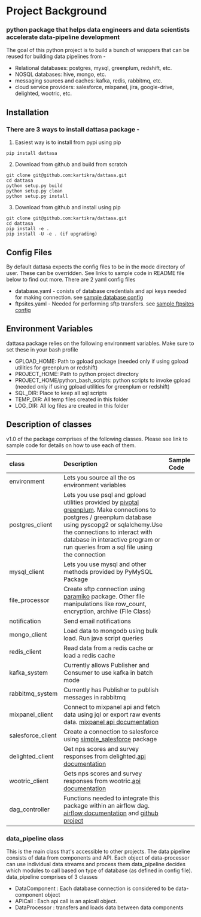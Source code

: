 # Project Background
### python package that helps data engineers and data scientists accelerate data-pipeline development 
The goal of this python project is to build a bunch of wrappers that can be reused for building data pipelines from -
- Relational databases: postgres, mysql, greenplum, redshift, etc.
- NOSQL databases: hive, mongo, etc.
- messaging sources and caches: kafka, redis, rabbitmq, etc.
- cloud service providers: salesforce, mixpanel, jira, google-drive, delighted, wootric, etc.

## Installation
### There are 3 ways to install dattasa package -

1) Easiest way is to install from pypi using pip
```
pip install dattasa
```
2) Download from github and build from scratch
```
git clone git@github.com:kartikra/dattasa.git
cd dattasa
python setup.py build
python setup.py clean
python setup.py install
```
3) Download from github and install using pip
```
git clone git@github.com:kartikra/dattasa.git
cd dattasa
pip install -e .
pip install -U -e . (if upgrading)
```

## Config Files
By default dattasa expects the config files to be in the mode directory of user.
These can be overridden. See links to sample code in README file below to find out more.
There are 2 yaml config files
- database.yaml - conists of database credentials and api keys needed for making connection. see [sample database config](documentation/database.yaml)
- ftpsites.yaml - Needed for performing sftp transfers. see [sample ftpsites config](documentation/ftpsites.yaml)

## Environment Variables
dattasa package relies on the following environment variables. Make sure to set these in your bash profile
- GPLOAD_HOME: Path to gpload package (needed only if using gpload utilities for greenplum or redshift)
- PROJECT_HOME: Path to python project directory 
- PROJECT_HOME/python_bash_scripts: python scripts to invoke gpload (needed only if using gpload utilities for greenplum or redshift)
- SQL_DIR: Place to keep all sql scripts
- TEMP_DIR: All temp files created in this folder
- LOG_DIR: All log files are created in this folder


## Description of classes
v1.0 of the package comprises of the following classes. Please see link to sample code for details on how to use each of them.

|class|  Description  | Sample Code |
|:--------|:-----------------|:---------|
environment| Lets you source all the os environment variables|
postgres_client| Lets you use psql and gpload utilities provided by [pivotal greenplum](https://gpdb.docs.pivotal.io/4350/common/client-docs-unix.html). Make connections to postgres / greenplum database using pyscopg2 or sqlalchemy.Use the connections to interact with database in interactive program or run queries from a sql file using the connection|
mysql_client|Lets you use mysql and other methods provided by PyMySQL Package|
file_processor|Create sftp connection using [paramiko](https://github.com/paramiko/paramiko.git) package. Other file manipulations like row_count, encryption, archive (File Class)|
notification|Send email notifications|
mongo_client|Load data to mongodb using bulk load. Run java script queries|
redis_client|Read data from a redis cache or load a redis cache|
kafka_system|Currently allows Publisher and Consumer to use kafka in batch mode|
rabbitmq_system|Currently has Publisher to publish messages in rabbitmq|
mixpanel_client|Connect to mixpanel api and fetch data using jql or export raw events data. [mixpanel api documentation](https://mixpanel.com/help/reference/jql/api-reference)|
salesforce_client|Create a connection to salesforce using [simple_salesforce](https://github.com/simple-salesforce/simple-salesforce) package|
delighted_client|Get nps scores and survey responses from delighted.[api documentation](https://delighted.com/docs/api/)|
wootric_client|Gets nps scores and survey responses from wootric.[api documentation](http://docs.wootric.com/api)|
dag_controller|Functions needed to integrate this package within an airflow dag. [airflow documentation](https://airflow.apache.org/) and [github project](https://github.com/apache/incubator-airflow)|

### data_pipeline class
This is the main class that's accessible to other projects. 
The data pipeline consists of data from components and API.
Each object of data-processor can use individual data streams and process them data_pipeline decides which
modules to call based on type of database (as defined in config file). 
data_pipeline comprises of 3 classes
- DataComponent : Each database connection is considered to be data-component object
- APICall : Each api call is an apicall object.
- DataProcessor : transfers and loads data between data components
